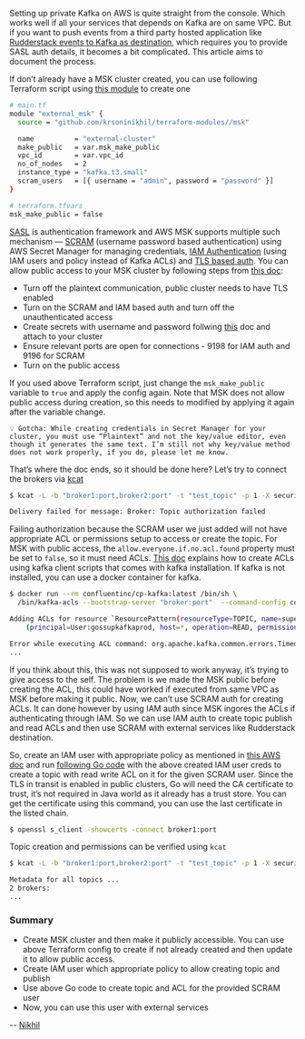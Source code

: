 Setting up private Kafka on AWS is quite straight from the console. Which works well if all your services that depends on Kafka are on same VPC. But if you want to push events from a third party hosted application like [Rudderstack events to Kafka as destination](https://www.rudderstack.com/docs/destinations/streaming-destinations/kafka/), which requires you to provide SASL auth details, it becomes a bit complicated. This article aims to document the process. 

If don’t already have a MSK cluster created, you can use following Terraform script using [this module](https://github.com/krsoninikhil/terraform-modules/tree/main/msk) to create one

```bash
# main.tf
module "external_msk" {
  source = "github.com/krsoninikhil/terraform-modules//msk"

  name          = "external-cluster"
  make_public   = var.msk_make_public
  vpc_id        = var.vpc_id
  no_of_nodes   = 2
  instance_type = "kafka.t3.small"
  scram_users   = [{ username = "admin", password = "password" }]
}

# terraform.tfvars
msk_make_public = false
```

[SASL](https://en.wikipedia.org/wiki/Simple_Authentication_and_Security_Layer) is authentication framework and AWS MSK supports multiple such mechanism — [SCRAM](https://en.wikipedia.org/wiki/Salted_Challenge_Response_Authentication_Mechanism) (username password based authentication) using AWS Secret Manager for managing credentials, [IAM Authentication](https://docs.aws.amazon.com/msk/latest/developerguide/iam-access-control.html) (using IAM users and policy instead of Kafka ACLs) and [TLS based auth](https://docs.aws.amazon.com/msk/latest/developerguide/msk-authentication.html). You can allow public access to your MSK cluster by following steps from [this doc](https://docs.aws.amazon.com/msk/latest/developerguide/public-access.html):

- Turn off the plaintext communication, public cluster needs to have TLS enabled
- Turn on the SCRAM and IAM based auth and turn off the unauthenticated access
- Create secrets with username and password follwing [this](https://docs.aws.amazon.com/msk/latest/developerguide/msk-password.html) doc and attach to your cluster
- Ensure relevant ports are open for connections - 9198 for IAM auth and 9196 for SCRAM
- Turn on the public access

If you used above Terraform script, just change the `msk_make_public` variable to `true` and apply the config again. Note that MSK does not allow public access during creation, so this needs to modified by applying it again after the variable change.

```text
💡 Gotcha: While creating credentials in Secret Manager for your cluster, you must use “Plaintext” and not the key/value editor, even though it generates the same text. I’m still not why key/value method does not work properly, if you do, please let me know.
```

That’s where the doc ends, so it should be done here? Let’s try to connect the brokers via [kcat](https://github.com/edenhill/kcat)

```bash
$ kcat -L -b "broker1:port,broker2:port" -t "test_topic" -p 1 -X security.protocol=SASL_SSL -X sasl.mechanism="SCRAM-SHA-512" -X sasl.username=<user-from-secret> -X sasl.password=<password-from-secret>

Delivery failed for message: Broker: Topic authorization failed
```

Failing authorization because the SCRAM user we just added will not have appropriate ACL or permissions setup to access or create the topic. For MSK with public access, the `allow.everyone.if.no.acl.found` property must be set to `false`, so it must need ACLs. [This doc](https://catalog.workshops.aws/msk-labs/en-US/securityencryption/saslscram/authorization) explains how to create ACLs using kafka client scripts that comes with kafka installation. If kafka is not installed, you can use a docker container for kafka.

```bash
$ docker run --rm confluentinc/cp-kafka:latest /bin/sh \
  /bin/kafka-acls --bootstrap-server "broker:port"  --command-config config.properties --add --allow-principal User:<kms-user> --operation Read --topic test_topic

Adding ACLs for resource `ResourcePattern(resourceType=TOPIC, name=superbio_ui_events_staging, patternType=LITERAL)`:
    (principal=User:gossupkafkaprod, host=*, operation=READ, permissionType=ALLOW)

Error while executing ACL command: org.apache.kafka.common.errors.TimeoutException: Timed out waiting for a node assignment. Call: createAcls
... 
```

If you think about this, this was not supposed to work anyway, it’s trying to give access to the self. The problem is we made the MSK public before creating the ACL, this could have worked if executed from same VPC as MSK before making it public. Now, we can’t use SCRAM auth for creating ACLs. It can done however by using IAM auth since MSK ingores the ACLs if authenticating through IAM. So we can use IAM auth to create topic publish and read ACLs and then use SCRAM with external services like Rudderstack destination.

So, create an IAM user with appropriate policy as mentioned in [this AWS doc](https://docs.aws.amazon.com/msk/latest/developerguide/create-client-iam-role.html) and run [following Go code](https://gist.github.com/krsoninikhil/3ed02b79d7614dac450dcffc44fa979e) with the above created IAM user creds to create a topic with read write ACL on it for the given SCRAM user. Since the TLS in transit is enabled in public clusters, Go will need the CA certificate to trust, it’s not required in Java world as it already has a trust store. You can get the certificate using this command, you can use the last certificate in the listed chain.

```bash
$ openssl s_client -showcerts -connect broker1:port
```

<script src="https://gist.github.com/krsoninikhil/3ed02b79d7614dac450dcffc44fa979e.js"></script>

Topic creation and permissions can be verified using `kcat`

```bash
$ kcat -L -b "broker1:port,broker2:port" -t "test_topic" -p 1 -X security.protocol=SASL_SSL -X sasl.mechanism="SCRAM-SHA-512" -X sasl.username=<user-from-secret> -X sasl.password=<password-from-secret>

Metadata for all topics ...
2 brokers:
...
```

### Summary

- Create MSK cluster and then make it publicly accessible. You can use above Terraform config to create if not already created and then update it to allow public access.
- Create IAM user which appropriate policy to allow creating topic and publish
- Use above Go code to create topic and ACL for the provided SCRAM user
- Now, you can use this user with external services

--
[Nikhil](https://twitter.com/krsoninikhil)